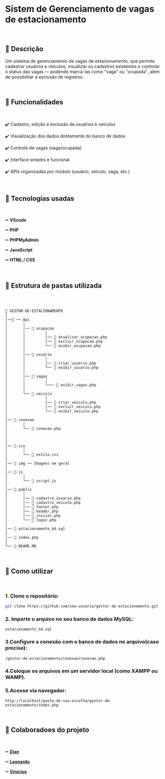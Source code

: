
<br>

# Sistem de Gerenciamento de vagas de estacionamento

<br>

## 📌 Descrição

Um sistema de gerenciamento de vagas de estacionamento, que permite cadastrar usuários e veículos, visualizar os cadastros existentes e controlar o status das vagas — podendo marcá-las como "vaga" ou "ocupada", além de possibilitar a exclusão de registros.

<br>

## 📝 Funcionalidades 

<br>

✔️ Cadastro, edição e exclusão de usuários e veículos

✔️ Visualização dos dados diretamente do banco de dados

✔️ Controle de vagas (vaga/ocupada)

✔️ Interface simples e funcional

✔️ APIs organizadas por módulo (usuário, veículo, vaga, etc.)

<br>

## 📜 Tecnologias usadas 

<br>

➖ **VScode**

➖ **PHP**

➖ **PHPMyAdmin**

➖ **JavaScript**

➖ **HTML / CSS**

<br>

## 📁 Estrutura de pastas utilizada

<br>

```

📁 GESTOR-DE-ESTACIONAMENTO
│
│──📁 ── Api 
│       │
│       │── 📁 ocupacao
│       │         │
│       │         │── 📄 atualizar_ocupacao.php
│       │         │── 📄 excluir_ocupacao.php
│       │         └── 📄 exibir_ocupacao.php
│       │
│       │── 📁 usuario
│       │         │
│       │         │── 📄 criar_usuario.php
│       │         └── 📄 exibir_usuario.php
│       │
│       │── 📁 vagas
│       │         │
│       │         └─── 📄 exibir_vagas.php
│       │
│       └── 📁 veiculo
│                 │
│                 │── 📄 criar_veiculo.php
│                 │── 📄 excluir_veiculo.php
│                 └── 📄 exibir_veiculo.php
│
│── 📁 conexao
│       │
│       └── 📄 conexao.php
│
│
│
│── 📁 css
│       │
│       └── 📄 estilo.css
│
│── 📁 img ── Imagens em geral
│ 
│── 📁 js
│       │
│       └── 📄 script.js
│
│── 📁 public
│       │
│       │── 📄 cadastro_usuario.php
│       │── 📄 cadastro_veiculo.php
│       │── 📄 footer.php
│       │── 📄 header.php
│       │── 📄 inicial.php
│       └── 📄 login.php
│       
│── 💾 estacionamento_bd.sql
│       
│── 📄 index.php
│       
└── 📧 REAME.MD

```

<br>

## 🔨 Como utilizar

<br>

### 1. Clone o repositório:

```bash
git clone https://github.com/seu-usuario/gestor-de-estacionamento.git
```

### 2. Importe o arquivo no seu banco de dados MySQL:
```
estacionamento_bd.sql
```

### 3.Configure a conexão com o banco de dados no arquivo(caso precise):
```
/gestor-de-estacionamento/conexao/conexao.php
```

### 4.Coloque os arquivos em um servidor local (como XAMPP ou WAMP).

### 5.Acesse via navegador:
```
http://localhost/pasta-de-sua-escolha/gestor-de-estacionamento/index.php
```

<br>

## 👥 Colaboradoes do projeto

<br>

➖ **[Dian](https://github.com/DianLuca)**

➖ **[Leonardo](https://github.com/leobarbosadev)**

➖ **[Vinícius](https://github.com/viniciusestevamsilva)**
